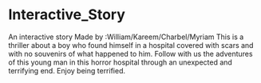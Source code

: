 # Interactive_Story
An interactive story Made by :William/Kareem/Charbel/Myriam
This is a thriller about a boy who found himself in a hospital covered with scars and with no souvenirs of what happened to him.
Follow with us the adventures of this young man in this horror hospital through an unexpected and terrifying end.
Enjoy being terrified.
